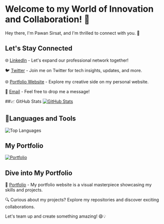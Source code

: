 # Welcome to my World of Innovation and Collaboration! 🌟

Hey there, I'm Pawan Sirsat, and I'm thrilled to connect with you. 👋

## Let's Stay Connected
🌐 [LinkedIn](https://www.linkedin.com/in/pawan-sirsat-72a0ba174/) - Let's expand our professional network together!

🐦 [Twitter](https://twitter.com/sirsat_pawan) - Join me on Twitter for tech insights, updates, and more.

🌐 [Portfolio Website](https://pawansirsat.github.io/Portfolio-Website/) - Explore my creative side on my personal website.

📧 [Email](mailto:p1.sirsat1998@gmail.com) - Feel free to drop me a message!

##📈 GitHub Stats
[![GitHub Stats](https://github-readme-stats.vercel.app/api?username=PawanSirsat&show_icons=true&hide_border=true)](https://github.com/PawanSirsat)
## 🚀Languages and Tools
![Top Languages](https://github-readme-stats.vercel.app/api/top-langs/?username=PawanSirsat)

## My Portfolio
[![Portfolio](https://img.shields.io/badge/-Website-FF5722?style=for-the-badge)](https://pawansirsat.github.io/Portfolio-Website/)

## Dive into My Portfolio
📂 [Portfolio](https://pawansirsat.github.io/Portfolio-Website/) - My portfolio website is a visual masterpiece showcasing my skills and projects.

🔍 Curious about my projects? Explore my repositories and discover exciting collaborations.

Let's team up and create something amazing! 😄💡
